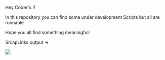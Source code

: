 Hey  Coder's !!

In this repository you can find some under development Scripts but all are runnable 

Hope you all find something meaningfull 

SrcapLinks output ->

![](https://github.com/RahulNoulia/PYTHON-SCRIPTS/blob/master/output/new.jpg)
